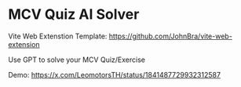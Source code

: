 # MCV Quiz AI Solver

Vite Web Extenstion Template: https://github.com/JohnBra/vite-web-extension

Use GPT to solve your MCV Quiz/Exercise

Demo: https://x.com/LeomotorsTH/status/1841487729932312587

